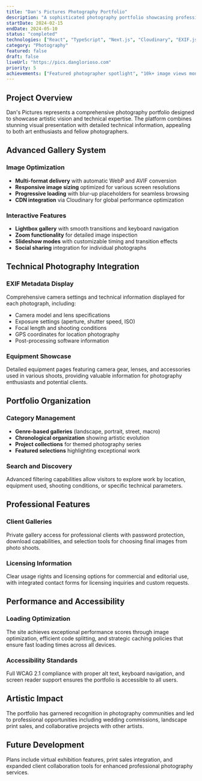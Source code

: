 ```yaml
---
title: "Dan's Pictures Photography Portfolio"
description: "A sophisticated photography portfolio showcasing professional work with advanced metadata display, EXIF data integration, and responsive gallery layouts optimized for visual storytelling."
startDate: 2024-02-15
endDate: 2024-05-10
status: "completed"
technologies: ["React", "TypeScript", "Next.js", "Cloudinary", "EXIF.js", "Tailwind CSS", "Framer Motion"]
category: "Photography"
featured: false
draft: false
liveUrl: "https://pics.danglorioso.com"
priority: 5
achievements: ["Featured photographer spotlight", "10k+ image views monthly", "Professional client inquiries", "Mobile-optimized galleries"]
---
```


## Project Overview

Dan's Pictures represents a comprehensive photography portfolio designed to showcase artistic vision and technical expertise. The platform combines stunning visual presentation with detailed technical information, appealing to both art enthusiasts and fellow photographers.

## Advanced Gallery System

### Image Optimization
- **Multi-format delivery** with automatic WebP and AVIF conversion
- **Responsive image sizing** optimized for various screen resolutions
- **Progressive loading** with blur-up placeholders for seamless browsing
- **CDN integration** via Cloudinary for global performance optimization

### Interactive Features
- **Lightbox gallery** with smooth transitions and keyboard navigation
- **Zoom functionality** for detailed image inspection
- **Slideshow modes** with customizable timing and transition effects
- **Social sharing** integration for individual photographs

## Technical Photography Integration

### EXIF Metadata Display
Comprehensive camera settings and technical information displayed for each photograph, including:
- Camera model and lens specifications
- Exposure settings (aperture, shutter speed, ISO)
- Focal length and shooting conditions
- GPS coordinates for location photography
- Post-processing software information

### Equipment Showcase
Detailed equipment pages featuring camera gear, lenses, and accessories used in various shoots, providing valuable information for photography enthusiasts and potential clients.

## Portfolio Organization

### Category Management
- **Genre-based galleries** (landscape, portrait, street, macro)
- **Chronological organization** showing artistic evolution
- **Project collections** for themed photography series
- **Featured selections** highlighting exceptional work

### Search and Discovery
Advanced filtering capabilities allow visitors to explore work by location, equipment used, shooting conditions, or specific technical parameters.

## Professional Features

### Client Galleries
Private gallery access for professional clients with password protection, download capabilities, and selection tools for choosing final images from photo shoots.

### Licensing Information
Clear usage rights and licensing options for commercial and editorial use, with integrated contact forms for licensing inquiries and custom requests.

## Performance and Accessibility

### Loading Optimization
The site achieves exceptional performance scores through image optimization, efficient code splitting, and strategic caching policies that ensure fast loading times across all devices.

### Accessibility Standards
Full WCAG 2.1 compliance with proper alt text, keyboard navigation, and screen reader support ensures the portfolio is accessible to all users.

## Artistic Impact

The portfolio has garnered recognition in photography communities and led to professional opportunities including wedding commissions, landscape print sales, and collaborative projects with other artists.

## Future Development

Plans include virtual exhibition features, print sales integration, and expanded client collaboration tools for enhanced professional photography services.